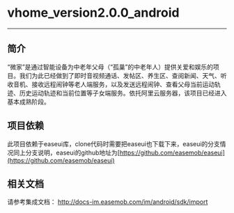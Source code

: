 # vhome_version2.0.0_android
--------
## 简介
“微家”是通过智能设备为中老年父母（“孤巢”的中老年人）提供关爱和娱乐的项目。我们为此已经做到了即时音视频通话、发帖区、养生区、查阅新闻、天气、听收音机、接收远程闹钟等老人端服务，以及发送远程闹钟、查看父母当前运动轨迹、历史运动轨迹和当前位置等子女端服务。依托阿里云服务器，该项目已经进入基本成熟阶段。

## 项目依赖
此项目依赖于easeui库，clone代码时需要把easeui也下载下来，easeui的分支情况同上分支说明，easeui的github地址为[https://github.com/easemob/easeui](https://github.com/easemob/easeui)

## 相关文档
请参考集成文档： http://docs-im.easemob.com/im/android/sdk/import
